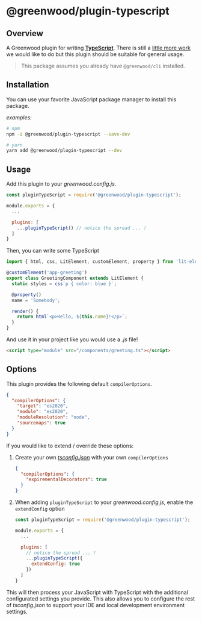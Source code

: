 # @greenwood/plugin-typescript

## Overview
A Greenwood plugin for writing [**TypeScript**](https://www.typescriptlang.org/).   There is still a [little more work](https://github.com/ProjectEvergreen/greenwood/issues/658) we would like to do but this plugin should be suitable for general usage.

> This package assumes you already have `@greenwood/cli` installed.

## Installation
You can use your favorite JavaScript package manager to install this package.

_examples:_
```bash
# npm
npm -i @greenwood/plugin-typescript --save-dev

# yarn
yarn add @greenwood/plugin-typescript --dev
```

## Usage
Add this plugin to your _greenwood.config.js_.

```javascript
const pluginTypeScript = require('@greenwood/plugin-typescript');

module.exports = {
  ...

  plugins: [
    ...pluginTypeScript() // notice the spread ... !
  ]
}
```

Then, you can write some TypeScript
```ts
import { html, css, LitElement, customElement, property } from 'lit-element';

@customElement('app-greeting')
export class GreetingComponent extends LitElement {
  static styles = css`p { color: blue }`;

  @property()
  name = 'Somebody';

  render() {
    return html`<p>Hello, ${this.name}!</p>`;
  }
}
```

And use it in your project like you would use a _.js_ file!
```html
<script type="module" src="/components/greeting.ts"></script>
```

## Options
This plugin provides the following default `compilerOptions`.

```json
{
  "compilerOptions": {
    "target": "es2020",
    "module": "es2020",
    "moduleResolution": "node",
    "sourcemaps": true
  }
} 
```

If you would like to extend / override these options:

1. Create your own [_tsconfig.json_](https://www.typescriptlang.org/docs/handbook/tsconfig-json.html) with your own `compilerOptions`
    ```json
    {
      "compilerOptions": {
        "expirementalDecorators": true
      }
    }
    ```
1. When adding `pluginTypeScript` to your _greenwood.config.js_, enable the `extendConfig` option
    ```js
    const pluginTypeScript = require('@greenwood/plugin-typescript');

    module.exports = {
      ...

      plugins: [
        // notice the spread ... !
        ...pluginTypeScript({
          extendConfig: true
        })
      ]
    }
    ```

This will then process your JavaScript with TypeScript with the additional configurated settings you provide.  This also allows you to configure the rest of _tsconfig.json_ to support your IDE and local development environment settings.